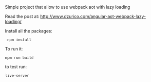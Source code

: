 Simple project that allow to use webpack aot with lazy loading

Read the post at: http://www.dzurico.com/angular-aot-webpack-lazy-loading/

Install all the packages:
```
 npm install
```

To run it:

```
npm run build
```

to test run:
```
live-server
```
